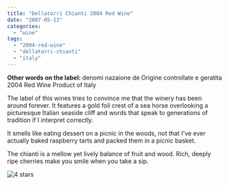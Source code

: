 ```yaml
---
title: "Dellatorri Chianti 2004 Red Wine"
date: "2007-05-13"
categories:
  - "wine"
tags:
  - "2004-red-wine"
  - "dellatorri-chianti"
  - "italy"
---
```


**Other words on the label:** denomi nazaione de Origine controllate e geratita 2004 Red Wine Product of Italy

The label of this wines tries to convince me that the winery has been around forever. It features a gold foil crest of a sea horse overlooking a picturesque Italian seaside cliff and words that speak to generations of tradition if I interpret correctly.

It smells like eating dessert on a picnic in the woods, not that I've ever actually baked raspberry tarts and packed them in a picnic basket.

The chianti is a mellow yet lively balance of fruit and wood. Rich, deeply ripe cherries make you smile when you take a sip.

![4 stars](http://s3.amazonaws.com/thegourmez-wpmedia/2009/02/rating_truffle1.gif "rating_truffle1")
